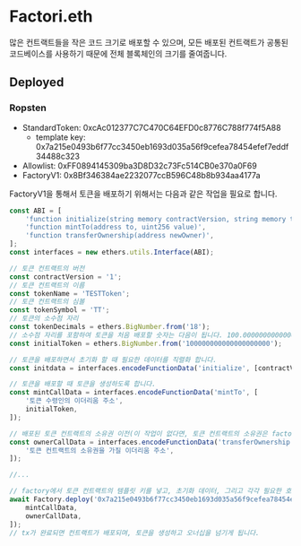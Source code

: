 # Factori.eth

많은 컨트랙트들을 작은 코드 크기로 배포할 수 있으며, 모든 배포된 컨트랙트가 공통된 코드베이스를 사용하기 때문에 전체 블록체인의 크기를 줄여줍니다.

## Deployed

### Ropsten
* StandardToken: 0xcAc012377C7C470C64EFD0c8776C788f774f5A88
    * template key: 0x7a215e0493b6f77cc3450eb1693d035a56f9cefea78454efef7eddf34488c323
* Allowlist: 0xFF0894145309ba3D8D32c73Fc514CB0e370a0F69
* FactoryV1: 0x8Bf346384ae2232077ccB596C48b8b934aa4177a

FactoryV1을 통해서 토큰을 배포하기 위해서는 다음과 같은 작업을 필요로 합니다.

```Javascript
const ABI = [
    'function initialize(string memory contractVersion, string memory tokenName, string memory tokenSymbol, uint8 tokenDecimals)',
    'function mintTo(address to, uint256 value)',
    'function transferOwnership(address newOwner)',
];
const interfaces = new ethers.utils.Interface(ABI);

// 토큰 컨트랙트의 버전
const contractVersion = '1';
// 토큰 컨트랙트의 이름
const tokenName = 'TESTToken';
// 토큰 컨트랙트의 심볼
const tokenSymbol = 'TT';
// 토큰의 소수점 자리
const tokenDecimals = ethers.BigNumber.from('18');
// 소수점 자리를 포함하여 토큰을 처음 배포할 숫자는 다음이 됩니다. 100.000000000000000000
const initialToken = ethers.BigNumber.from('100000000000000000000');

// 토큰을 배포하면서 초기화 할 때 필요한 데이터를 직렬화 합니다.
const initdata = interfaces.encodeFunctionData('initialize', [contractVersion, tokenName, tokenSymbol, tokenDecimals]);

// 토큰을 배포할 때 토큰을 생성하도록 합니다.
const mintCallData = interfaces.encodeFunctionData('mintTo', [
    '토큰 수령인의 이더리움 주소',
    initialToken,
]);

// 배포된 토큰 컨트랙트의 소유권 이전(이 작업이 없다면, 토큰 컨트랙트의 소유권은 factory가 가지고 있습니다)
const ownerCallData = interfaces.encodeFunctionData('transferOwnership', [
    '토큰 컨트랙트의 소유권을 가질 이더리움 주소',
]);

//...

// factory에서 토큰 컨트랙트의 템플릿 키를 넣고, 초기화 데이터, 그리고 각각 필요한 호출을 배열형태로 넣어줍니다.
await Factory.deploy('0x7a215e0493b6f77cc3450eb1693d035a56f9cefea78454efef7eddf34488c323', initdata, [
    mintCallData,
    ownerCallData,
]);
// tx가 완료되면 컨트랙트가 배포되며, 토큰을 생성하고 오너십을 넘기게 됩니다.
```
